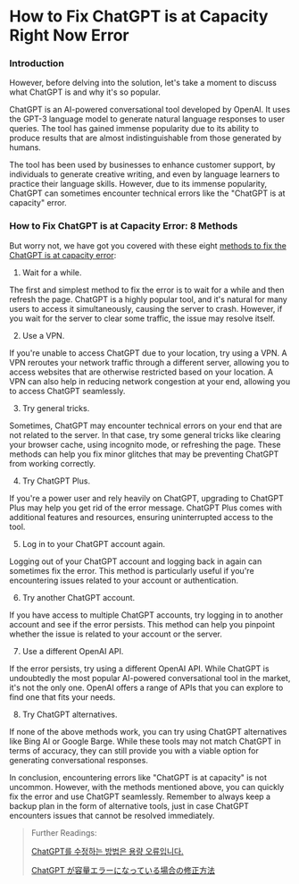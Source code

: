 # How to Fix ChatGPT is at Capacity Right Now Error

### Introduction

However, before delving into the solution, let's take a moment to discuss what ChatGPT is and why it's so popular.

ChatGPT is an AI-powered conversational tool developed by OpenAI. It uses the GPT-3 language model to generate natural language responses to user queries. The tool has gained immense popularity due to its ability to produce results that are almost indistinguishable from those generated by humans.

The tool has been used by businesses to enhance customer support, by individuals to generate creative writing, and even by language learners to practice their language skills. However, due to its immense popularity, ChatGPT can sometimes encounter technical errors like the "ChatGPT is at capacity" error.

### How to Fix ChatGPT is at Capacity Error:  8 Methods

But worry not, we have got you covered with these eight [methods to fix the ChatGPT is at capacity error](https://docs.kanaries.net/tutorials/ChatGPT/chat-gpt-is-at-capacity):

1. Wait for a while.

The first and simplest method to fix the error is to wait for a while and then refresh the page. ChatGPT is a highly popular tool, and it's natural for many users to access it simultaneously, causing the server to crash. However, if you wait for the server to clear some traffic, the issue may resolve itself.

2. Use a VPN.

If you're unable to access ChatGPT due to your location, try using a VPN. A VPN reroutes your network traffic through a different server, allowing you to access websites that are otherwise restricted based on your location. A VPN can also help in reducing network congestion at your end, allowing you to access ChatGPT seamlessly.

3. Try general tricks.

Sometimes, ChatGPT may encounter technical errors on your end that are not related to the server. In that case, try some general tricks like clearing your browser cache, using incognito mode, or refreshing the page. These methods can help you fix minor glitches that may be preventing ChatGPT from working correctly.

4. Try ChatGPT Plus.

If you're a power user and rely heavily on ChatGPT, upgrading to ChatGPT Plus may help you get rid of the error message. ChatGPT Plus comes with additional features and resources, ensuring uninterrupted access to the tool.

5. Log in to your ChatGPT account again.

Logging out of your ChatGPT account and logging back in again can sometimes fix the error. This method is particularly useful if you're encountering issues related to your account or authentication.

6. Try another ChatGPT account.

If you have access to multiple ChatGPT accounts, try logging in to another account and see if the error persists. This method can help you pinpoint whether the issue is related to your account or the server.

7. Use a different OpenAI API.

If the error persists, try using a different OpenAI API. While ChatGPT is undoubtedly the most popular AI-powered conversational tool in the market, it's not the only one. OpenAI offers a range of APIs that you can explore to find one that fits your needs.

8. Try ChatGPT alternatives.

If none of the above methods work, you can try using ChatGPT alternatives like Bing AI or Google Barge. While these tools may not match ChatGPT in terms of accuracy, they can still provide you with a viable option for generating conversational responses.

In conclusion, encountering errors like "ChatGPT is at capacity" is not uncommon. However, with the methods mentioned above, you can quickly fix the error and use ChatGPT seamlessly. Remember to always keep a backup plan in the form of alternative tools, just in case ChatGPT encounters issues that cannot be resolved immediately.

> Further Readings:
>
> [ChatGPT를 수정하는 방법은 용량 오류입니다.](https://docs.kanaries.net/ko/tutorials/ChatGPT/chat-gpt-is-at-capacity)
>
> [ChatGPT が容量エラーになっている場合の修正方法](https://docs.kanaries.net/ja/tutorials/ChatGPT/chat-gpt-is-at-capacity)
